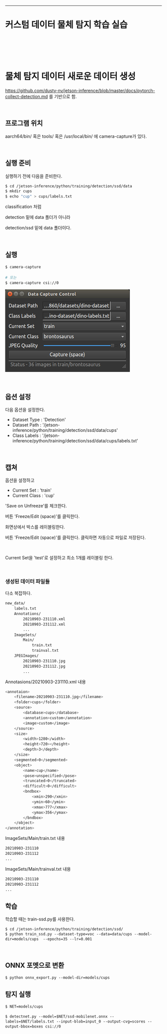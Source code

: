 
-----
# 커스텀 데이터 물체 탐지 학습 실습
<br><br><br><br>


# 물체 탐지 데이터 새로운 데이터 생성

https://github.com/dusty-nv/jetson-inference/blob/master/docs/pytorch-collect-detection.md 를 기반으로 함.

<br>

## 프로그램 위치

aarch64/bin/ 혹은  tools/ 혹은 /usr/local/bin/ 에 camera-capture가 있다.

<br>


## 실행 준비

실행하기 전에 다음을 준비한다.

```bash
$ cd /jetson-inference/python/training/detection/ssd/data
$ mkdir cups
$ echo "cup" > cups/labels.txt
```

classification 처럼 

detection  밑에 data 폴더가 아니라 

detection/ssd 밑에 data 폴더이다.

<br>

## 실행

```bash
$ camera-capture

# 또는
$ camera-capture csi://0
```

![Untitled](images/image3.png)

<br>

## 옵션 설정

다음 옵션을 설정한다.

- Dataset Type : 'Detection'
- Dataset Path : '/jetson-inference/python/training/detection/ssd/data/cups'
- Class Labels : '/jetson-inference/python/training/detection/ssd/data/cups/labels.txt'

<br>

## 캡쳐

옵션을 설정하고

- Current Set : 'train'
- Current Class : 'cup'

'Save on Unfreeze'를 체크한다.

버튼 'Freeze/Edit (space)'를 클릭한다. 

화면상에서 박스를 레이블링한다.

버튼 'Freeze/Edit (space)'를 클릭한다. 클릭하면 자동으로 파일로 저장된다.

<br>

Current Set을 'test'로 설정하고 최소 1개를 레이블링 한다.



<br>

### 생성된 데이터 파일들

다소 복잡하다.

```bash
new_data/
	labels.txt
	Annotations/
		20210903-231110.xml
		20210903-231112.xml
		...
	ImageSets/
		Main/
			train.txt
			trainval.txt
	JPEGImages/
		20210903-231110.jpg
		20210903-231112.jpg
		...
```

Annotasions/20210903-231110.xml 내용

```bash
<annotaion>
	<filename>20210903-231110.jpg</filename>
	<folder>cups</folder>
	<source>
		<database>cups</database>
		<annotation>custom</annotation>
		<image>custom</image>
	</source>
	<size>
		<width>1280</width>
		<height>720></height>
		<depth>3</depth>
	</size>
	<segmented>0</segmented>
	<object>
		<name>cup</name>
		<pose>unspecified</pose>
		<truncated>0</truncated>
		<difficult>0</difficult>
		<bndbox>
			<xmin>290</xmin>
			<ymin>60</ymin>
			<xmax>777</xmax>
			<ymax>356</ymax>
		</bndbox>
	</object>
</annotation>
```

ImageSets/Main/train.txt 내용

```bash
20210903-231110
20210903-231112
...
```

ImageSets/Main/trainval.txt 내용

```bash
20210903-231110
20210903-231112
...
```

## 학습
학습할 때는 train-ssd.py를 사용한다.
```
$ cd /jetson-inference/python/training/detection/ssd/
$ python train_ssd.py --dataset-type=voc --data=data/cups --model-dir=models/cups  --epochs=35 --lr=0.001
```

<br>

## ONNX 포멧으로 변환
```
$ python onnx_export.py --model-dir=models/cups
```

## 탐지 실행
```
$ NET=models/cups

$ detectnet.py --model=$NET/ssd-mobilenet.onnx --labels=$NET/labels.txt --input-blob=input_0 --output-cvg=scores --output-bbox=boxes csi://0
```


